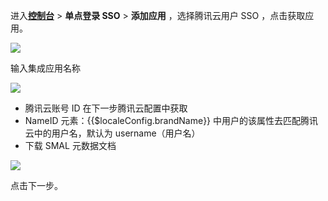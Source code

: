 <IntegrationDetailCard :title="`在 ${$localeConfig.brandName} 中创建应用`">

进入[**控制台**](https://console.genauth.ai) > **单点登录 SSO** > **添加应用** ，选择腾讯云用户 SSO ，点击获取应用。

![](~@imagesZhCn/integration/tencent-cloud-user/1-1.png)

输入集成应用名称

![](~@imagesZhCn/integration/tencent-cloud-user/1-2.png)

- 腾讯云账号 ID 在下一步腾讯云配置中获取
- NameID 元素：{{$localeConfig.brandName}} 中用户的该属性去匹配腾讯云中的用户名，默认为 username（用户名）
- 下载 SMAL 元数据文档

![](~@imagesZhCn/integration/tencent-cloud-user/1-3.png)

点击下一步。

</IntegrationDetailCard>
